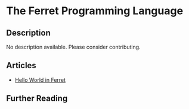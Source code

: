 # The Ferret Programming Language

## Description

No description available. Please consider contributing.

## Articles

- [Hello World in Ferret](https://sampleprograms.io/projects/hello-world/ferret)

## Further Reading